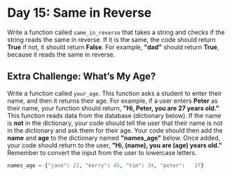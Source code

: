 # Day 15: Same in Reverse

Write a function called `same_in_reverse` that takes a string and
checks if the string reads the same in reverse. If it is the same, the
code should return __True__ if not, it should return __False__. For
example, __"dad"__ should return __True__, because it reads the same in
reverse.  

## Extra Challenge: What’s My Age?

Write a function called `your_age`. This function asks a student to
enter their name, and then it returns their age. For example, if a
user enters __Peter__ as their name, your function should return, __"Hi,
Peter, you are 27 years old."__ This function reads data from the
database (dictionary below). If the name is __not__ in the dictionary,
your code should tell the user that their name is not in the
dictionary and ask them for their age. Your code should then add
the __name__ and __age__ to the dictionary named __"names_age"__ below.
Once added, your code should return to the user, __"Hi, (name),
you are (age) years old."__ Remember to convert the input from
the user to lowercase letters.

```python
names_age = {"jane": 23, "kerry": 45, "tim": 34, "peter":   27}
```
